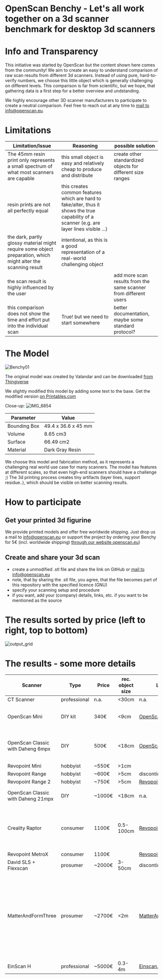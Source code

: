 # OpenScan Benchy - Let's all work together on a 3d scanner benchmark for desktop 3d scanners

# Info and Transparency

This initiative was started by OpenScan but the content shown here comes from the community! We aim to create an easy to understand comparison of raw scan results from different 3d scanners. Instead of using pure, hard-to-verify numbers, we choose this little object which is generally challenging on different levels. This comparison is far from scientific, but we hope, that gathering data is a first step for a better overview and undstanding.

We highly encourage other 3D scanner manufacturers to participate to create a neutral comparison. Feel free to reach out at any time to [mail to info@openscan.eu](mailto:info@openscan.eu?subject=OpenScanBenchy). 

# Limitations

| Limitation/Issue | Reasoning | possible solution |
| -- | -- | -- |
| The 45mm resin print only represents a small spectrum of what most scanners are capable | this small object is easy and relatively cheap to produce and distribute | create other standardized objects for different size ranges |
| resin prints are not all perfectly equal | this creates common features which are hard to fake/alter, thus it shows the true capability of a scanner (e.g. are layer lines visible ...) | |
| the dark, partly glossy material might require some object preparation, which might alter the scanning result |intentional, as this is a good representation of a real-world challenging object | |
| the scan result is highly influenced by the user | | add more scan results from the same scanner from different users |
| this comparison does not show the time and effort put into the individual scan | True! but we need to start somewhere | better documentation, maybe some standard protocol? |
# The Model

![Benchy01](https://github.com/OpenScanEu/OpenScanBenchy/assets/57842400/ad9864d0-46e4-43a4-9040-566df0b28306)

The original model was created by Valandar and can be downloaded [from Thingiverse](https://www.thingiverse.com/thing:2929718)

We slightly modified this model by adding some text to the base. Get the modified version [on Printables.com](https://www.printables.com/model/857818-openscan-benchy)

Close-up:
![IMG_6854](https://github.com/OpenScanEu/OpenScanBenchy/assets/57842400/a151e282-17e9-4c27-863a-c545a1840b32)


| Parameter | Value |
| ------------- | ------------- |
| Bounding Box  | 49.4 x 36.6 x 45 mm  |
| Volume  | 8.65 cm3  |
| Surface  | 66.49 cm2  |
| Material  | Dark Gray Resin  |

We choose this model and fabrication method, as it represents a challenging real world use case for many scanners. The model has features at different scales, so that even high-end scanners should have a challenge ;)
The 3d printing process creates tiny artifacts (layer lines, support residue..), which should be visible on better scanning results.

# How to participate

## Get your printed 3d figurine
We provide printed models and offer free worldwide shipping. Just drop us a mail to info@openscan.eu or support the project by ordering your Benchy for 5€ (incl. worldwide shipping) [through our website openscan.eu](https://en.openscan.eu/product-page/openscan-benchy))

## Create and share your 3d scan
- create a unmodified .stl file and share the link on GitHub or [mail to info@openscan.eu](mailto:info@openscan.eu?subject=OpenScanBenchy)
- note, that by sharing the .stl file, you agree, that the file becomes part of this repository with the specified licence (GNU)
- specify your scanning setup and procedure
- if you want, add your (company) details, links, etc. if you want to be mentioned as the source


# The results sorted by price (left to right, top to bottom)

![output_grid](https://github.com/user-attachments/assets/8b03f15d-1668-4fd0-b1cc-865f01fbc290)


# The results - some more details

| Scanner | Type | Price |  rec. object size | Link | Comment | scanned by |
| -- | -- | -- | -- | -- | -- | -- |
| CT Scanner | professional | n.a. | <30cm | n.a. | - | Anon |
| OpenScan Mini | DIY kit | 340€ | <9cm | [OpenScan.eu](https://openscan.eu/pages/openscan-mini) | standard: 16mpx, advanced: 64mpx | OpenScan |
| OpenScan Classic with Daheng 6mpx| DIY | 500€ | <18cm | [OpenScan.eu](https://openscan.eu/pages/openscan-classic) | standard kit (310€) + special camera/lens (300€) | OpenScan |
| Revopoint Mini | hobbyist | ~550€ | >1cm |  | discontinued | Spherox |
| Revopoint Range | hobbyist | ~600€ | >5cm | discontinued |  | Sheeter |
| Revopoint Range 2 | hobbyist | ~750€ | >5cm | [Revopoint3d.com](https://global.revopoint3d.com/pages/handheld-3d-scanner-range2) |  | RhiffSta |
| OpenScan Classic with Daheng 21mpx | DIY | ~1000€ | <18cm | n.a. | standard kit + special camera/lens | OpenScan |
| Creality Raptor | consumer | 1100€ | 0.5-100cm | [Revopoint3d.com](https://www.revopoint3d.com/products/3d-laser-scanner-metrox) |   | CNCkitchen + RhiffSta (Raw: 31,678 frames / 170,787 points)|
| Revopoint MetroX | consumer | 1100€ |  | [Revopoint3d.com](https://global.revopoint3d.com/pages/3d-laser-scanner-metrox) |  | ? |
| David SLS + Flexscan | prosumer | ~2000€ | 3-50cm | discontinued | custom | Sheeter |
| MatterAndFormThree | prosumer | ~2700€ | <2m | [MatterAndForm.net](https://www.matterandform.net/) | 25m35s for the scanning (~05m07s per turntable scan of 10 steps, 36 degrees each, 5 scans total), 08m29s for alignment, and 08m30s for the meshin | [Jordan Cain](https://x.com/odd_enough) |
| EinScan H | professional | ~5000€ | 0.3-4m | [Einscan.com](https://www.einscan.com/einscan-h/) |  | RhiffSta |

